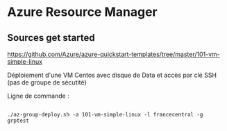 # Azure Resource Manager

## Sources get started
https://github.com/Azure/azure-quickstart-templates/tree/master/101-vm-simple-linux

Déploiement d'une VM Centos avec disque de Data et accès par clé SSH (pas de groupe de sécutité)

Ligne de commande :
```Shell

./az-group-deploy.sh -a 101-vm-simple-linux -l francecentral -g grptest

```



